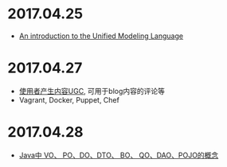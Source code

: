 # 2017.04.25

- [An introduction to the Unified Modeling Language](https://www.ibm.com/developerworks/rational/library/769.html)

# 2017.04.27

- [使用者产生内容UGC](http://www.adobe.com/hk_zh/marketing-cloud/enterprise-content-management.html), 可用于blog内容的评论等
- Vagrant, Docker, Puppet, Chef

# 2017.04.28

- [Java中 VO、 PO、DO、DTO、 BO、 QO、DAO、POJO的概念](http://www.hollischuang.com/archives/553)